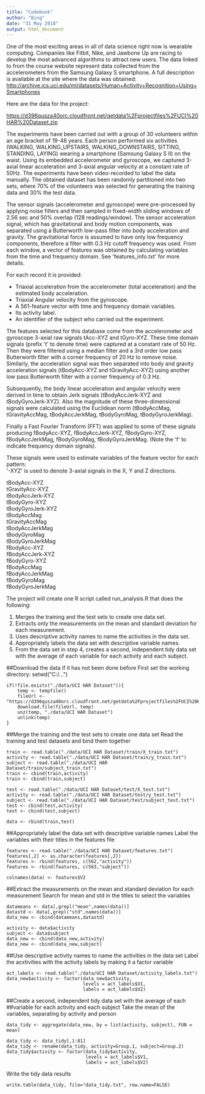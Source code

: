```yaml
---
title: "Codebook"
author: "Bing"
date: "31 May 2018"
output: html_document
---
```


One of the most exciting areas in all of data science right now is wearable computing. Companies like Fitbit, Nike, and Jawbone Up are racing to develop the most advanced algorithms to attract new users. The data linked to from the course website represent data collected from the accelerometers from the Samsung Galaxy S smartphone. A full description is available at the site where the data was obtained: 
http://archive.ics.uci.edu/ml/datasets/Human+Activity+Recognition+Using+Smartphones 

Here are the data for the project: 

https://d396qusza40orc.cloudfront.net/getdata%2Fprojectfiles%2FUCI%20HAR%20Dataset.zip 

The experiments have been carried out with a group of 30 volunteers within an age bracket of 19-48 years. Each person performed six activities (WALKING, WALKING_UPSTAIRS, WALKING_DOWNSTAIRS, SITTING, STANDING, LAYING) wearing a smartphone (Samsung Galaxy S II) on the waist. Using its embedded accelerometer and gyroscope, we captured 3-axial linear acceleration and 3-axial angular velocity at a constant rate of 50Hz. The experiments have been video-recorded to label the data manually. The obtained dataset has been randomly partitioned into two sets, where 70% of the volunteers was selected for generating the training data and 30% the test data. 

The sensor signals (accelerometer and gyroscope) were pre-processed by applying noise filters and then sampled in fixed-width sliding windows of 2.56 sec and 50% overlap (128 readings/window). The sensor acceleration signal, which has gravitational and body motion components, was separated using a Butterworth low-pass filter into body acceleration and gravity. The gravitational force is assumed to have only low frequency components, therefore a filter with 0.3 Hz cutoff frequency was used. From each window, a vector of features was obtained by calculating variables from the time and frequency domain. See 'features_info.txt' for more details. 

For each record it is provided:

- Triaxial acceleration from the accelerometer (total acceleration) and the estimated body acceleration.  
- Triaxial Angular velocity from the gyroscope.   
- A 561-feature vector with time and frequency domain variables.   
- Its activity label.   
- An identifier of the subject who carried out the experiment.  



The features selected for this database come from the accelerometer and gyroscope 3-axial raw signals tAcc-XYZ and tGyro-XYZ. These time domain signals (prefix 't' to denote time) were captured at a constant rate of 50 Hz. Then they were filtered using a median filter and a 3rd order low pass Butterworth filter with a corner frequency of 20 Hz to remove noise. Similarly, the acceleration signal was then separated into body and gravity acceleration signals (tBodyAcc-XYZ and tGravityAcc-XYZ) using another low pass Butterworth filter with a corner frequency of 0.3 Hz. 

Subsequently, the body linear acceleration and angular velocity were derived in time to obtain Jerk signals (tBodyAccJerk-XYZ and tBodyGyroJerk-XYZ). Also the magnitude of these three-dimensional signals were calculated using the Euclidean norm (tBodyAccMag, tGravityAccMag, tBodyAccJerkMag, tBodyGyroMag, tBodyGyroJerkMag). 

Finally a Fast Fourier Transform (FFT) was applied to some of these signals producing fBodyAcc-XYZ, fBodyAccJerk-XYZ, fBodyGyro-XYZ, fBodyAccJerkMag, fBodyGyroMag, fBodyGyroJerkMag. (Note the 'f' to indicate frequency domain signals). 

These signals were used to estimate variables of the feature vector for each pattern:  
'-XYZ' is used to denote 3-axial signals in the X, Y and Z directions.

tBodyAcc-XYZ  
tGravityAcc-XYZ  
tBodyAccJerk-XYZ  
tBodyGyro-XYZ  
tBodyGyroJerk-XYZ  
tBodyAccMag  
tGravityAccMag  
tBodyAccJerkMag  
tBodyGyroMag  
tBodyGyroJerkMag  
fBodyAcc-XYZ  
fBodyAccJerk-XYZ  
fBodyGyro-XYZ  
fBodyAccMag  
fBodyAccJerkMag  
fBodyGyroMag  
fBodyGyroJerkMag  




The project will create one R script called run_analysis.R that does the following:

1. Merges the training and the test sets to create one data set.  
2. Extracts only the measurements on the mean and standard deviation for each measurement.   
3. Uses descriptive activity names to name the activities in the data set.  
4. Appropriately labels the data set with descriptive variable names.   
5. From the data set in step 4, creates a second, independent tidy data set with the average of each variable for each activity and each subject.  


##Download the data if it has not been done before
First set the working directory:
setwd("C:/...")
```{r}
if(!file.exists("./data/UCI HAR Dataset")){
    temp <- tempfile()
    fileUrl <- "https://d396qusza40orc.cloudfront.net/getdata%2Fprojectfiles%2FUCI%20HAR%20Dataset.zip"
    download.file(fileUrl, temp)
    unz(temp, "./data/UCI HAR Dataset")
    unlink(temp)
} 
```

##Merge the training and the test sets to create one data set
Read the training and test datasets and bind them together

```{r}
train <- read.table("./data/UCI HAR Dataset/train/X_train.txt")
activity <- read.table("./data/UCI HAR Dataset/train/y_train.txt")
subject <- read.table("./data/UCI HAR Dataset/train/subject_train.txt")
train <- cbind(train,activity)
train <- cbind(train,subject)

test <- read.table("./data/UCI HAR Dataset/test/X_test.txt")
activity <- read.table("./data/UCI HAR Dataset/test/y_test.txt")
subject <- read.table("./data/UCI HAR Dataset/test/subject_test.txt")
test <- cbind(test,activity)
test <- cbind(test,subject)

data <- rbind(train,test)
```

##Appropriately label the data set with descriptive variable names 
Label the variables with their titles in the features file

```{r}
features <- read.table("./data/UCI HAR Dataset/features.txt")
features[,2] <- as.character(features[,2])
features <- rbind(features, c(562,"activity"))
features <- rbind(features, c(563,"subject"))

colnames(data) <- features$V2
```

##Extract the measurements on the mean and standard deviation for each measurement
Search for mean and std in the titles to select the variables
```{r}
datameans <- data[,grepl("mean",names(data))]
datastd <- data[,grepl("std",names(data))]
data_new <- cbind(datameans,datastd)

activity <- data$activity
subject <- data$subject
data_new <- cbind(data_new,activity)
data_new <- cbind(data_new,subject)
```

##Use descriptive activity names to name the activities in the data set
Label the acxtivities with the activity labels by making it a factor variable
```{r}
act_labels <- read.table("./data/UCI HAR Dataset/activity_labels.txt")
data_new$activity <- factor(data_new$activity,
                            levels = act_labels$V1,
                            labels = act_labels$V2)
```

##Create a second, independent tidy data set with the average of each 
##variable for each activity and each subject
Take the mean of the variables, separating by activity and person

```{r}
data_tidy <- aggregate(data_new, by = list(activity, subject), FUN = mean)

data_tidy <- data_tidy[,1:81]
data_tidy <- rename(data_tidy, activity=Group.1, subject=Group.2)
data_tidy$activity <- factor(data_tidy$activity,
                             levels = act_labels$V1,
                             labels = act_labels$V2)
```

Write the tidy data results
```{r}
write.table(data_tidy, file="data_tidy.txt", row.name=FALSE)
```
            
            